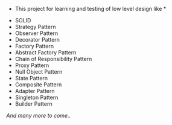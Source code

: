 * This project for learning and testing of low level design like  *
- SOLID
- Strategy Pattern
- Observer Pattern
- Decorator Pattern
- Factory Pattern
- Abstract Factory Pattern
- Chain of Responsibility Pattern
- Proxy Pattern
- Null Object Pattern
- State Pattern
- Composite Pattern
- Adapter Pattern
- Singleton Pattern
- Builder Pattern

*And many more to come..*
